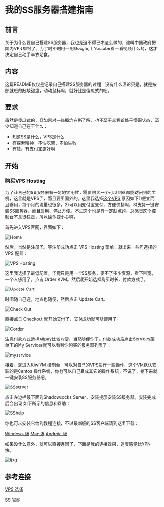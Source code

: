 # 我的SS服务器搭建指南
## 前言

关于为什么要自己搭建SS服务器，我也是迫不得已才这么做的，谁叫中国政府把国内VPN都封了。为了时不时用一用Google,上Youtube看一看视频什么的，这才决定自己动手丰衣足食。

## 内容

这篇README仅仅是记录自己搭建SS服务器的过程，没有什么理论只是，就是按部就班的敲敲键盘，动动鼠标啊，就好比是傻瓜式的吧。

## 要求

虽然是傻瓜式的，但如果对一些概念有所了解，也不至于全程都处于懵逼状态，至少知道自己在干什么：

- 知道SS是什么，VPS是什么
- 有探索精神，不怕吃苦，不怕失败
- 有钱，有支付宝更好啊

## 开始

### 购买VPS Hosting

为了让自己的SS服务器有一定的实用性，需要购买一个可以到处都能访问到的主机，这里就是VPS了，而且要买国外的。这里我选择[这个VPS](https://bwh1.net/index.php),原因如下1)便宜而且够用，每个月的流量也很多，2)可以用支付宝支付，方便快捷啊，3)支持一键安装SS服务器，而且启用、停止方便。不过这个也是有一定缺点的，总感觉这个控制台不是很稳定，所以操作要小心啊。

首先进入VPS官网，界面如下：

![Home](img/home.JPG)

然后，当然是注册了。等注册成功点击 VPS Hosting 菜单，就出来一些可选择的VPS 配置：

![VPS Hosting](img/vpshosting.JPG) 

这里我选择了最低配置，毕竟只是用一个SS服务，要不了多少资源，看下带宽，一个人够用了，点击 Order KVM。然后就开始选择购买时长、付款方式了。

![Update Cart](img/updatecart.JPG) 

时间随自己选，地点也随便，然后点击 Update Cart。

![Check Out](img/checkout.JPG) 

直接点击 Checkout 就开始支付了，支付成功就可以使用了。

![Corder](img/corder.jPG) 

注意付款方式选择Alipay比较方便，当然随便你了。付款成功后点击Services菜单下的My Services就可以看到你购买的服务器列表了：

![myservice](img/myservice.JPG) 

接着，就进入KiwiVM 控制台，可以对自己的VPS进行一些操作，这个VM默认安装的是Centos 操作系统，你也可以自己换成其它的操作系统，不说了，接下来就一键安装SS服务器吧。

![SSserver](img/ssserver.JPG) 

点击左边栏最下面的Shadowsocks Server，安装提示安装SS服务器。安装完成后会出现 如下所示的信息和帮助：

![SShelp](img/sshelp.JPG) 

你也可以安装它给的教程连接，不过最新版的SS客户端请到这里下载：

[Windows 版](https://github.com/shadowsocks/shadowsocks-windows/releases)  [Mac 版](https://github.com/shadowsocks/ShadowsocksX-NG/releases) [Android 版](https://github.com/shadowsocks/shadowsocks-android/releases) 

如果没什么意外，就可以直接连同了，下面是我的连接效果，速度感觉比VPN快。

![ljxg](img/ljxg.JPG) 

## 参考连接

[VPS 选择](http://www.laozuo.org/myvps)

[SS 官网](https://shadowsocks.org/en/index.html) 